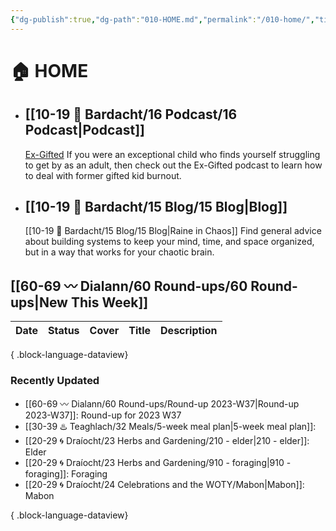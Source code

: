 ```yaml
---
{"dg-publish":true,"dg-path":"010-HOME.md","permalink":"/010-home/","title":"🏠 HOME","pinned":true,"contentClasses":"cards cards-1-1 dashboard","tags":["gardenEntry"],"noteIcon":"","created":"2021-10-13","updated":"2023-09-04T15:27:38.808-04:00"}
---
```


# 🏠 HOME
- ## [[10-19 💢 Bardacht/16 Podcast/16 Podcast\|Podcast]]
  [Ex-Gifted](https://exgifted.com/)
  If you were an exceptional child who finds yourself struggling to get by as an adult, then check out the Ex-Gifted podcast to learn how to deal with former gifted kid burnout.

- ## [[10-19 💢 Bardacht/15 Blog/15 Blog\|Blog]]
  [[10-19 💢 Bardacht/15 Blog/15 Blog\|Raine in Chaos]]
  Find general advice about building systems to keep your mind, time, and space organized, but in a way that works for your chaotic brain.

## [[60-69 〰️ Dialann/60 Round-ups/60 Round-ups\|New This Week]]
| Date | Status | Cover | Title | Description |
| ---- | ------ | ----- | ----- | ----------- |

{ .block-language-dataview}

### Recently Updated
- [[60-69 〰️ Dialann/60 Round-ups/Round-up 2023-W37\|Round-up 2023-W37]]: Round-up for 2023 W37
- [[30-39 ♨️ Teaghlach/32 Meals/5-week meal plan\|5-week meal plan]]: 
- [[20-29 🌀 Draíocht/23 Herbs and Gardening/210 - elder\|210 - elder]]: Elder
- [[20-29 🌀 Draíocht/23 Herbs and Gardening/910 - foraging\|910 - foraging]]: Foraging
- [[20-29 🌀 Draíocht/24 Celebrations and the WOTY/Mabon\|Mabon]]: Mabon

{ .block-language-dataview}





